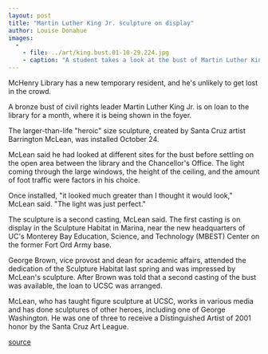 ```yaml
---
layout: post
title: "Martin Luther King Jr. sculpture on display"
author: Louise Donahue
images:
  -
    - file: ../art/king.bust.01-10-29.224.jpg
    - caption: "A student takes a look at the bust of Martin Luther King Jr. in McHenry Library. Photo: Don Harris"
---
```


McHenry Library has a new temporary resident, and he's unlikely to get lost in the crowd.

A bronze bust of civil rights leader Martin Luther King Jr. is on loan to the library for a month, where it is being shown in the foyer.   
  
The larger-than-life "heroic" size sculpture, created by Santa Cruz artist Barrington McLean, was installed October 24.  
  
McLean said he had looked at different sites for the bust before settling on the open area between the library and the Chancellor's Office. The light coming through the large windows, the height of the ceiling, and the amount of foot traffic were factors in his choice.  
  
Once installed, "it looked much greater than I thought it would look," McLean said. "The light was just perfect."  
  
The sculpture is a second casting, McLean said. The first casting is on display in the Sculpture Habitat in Marina, near the new headquarters of UC's Monterey Bay Education, Science, and Technology (MBEST) Center on the former Fort Ord Army base.  
  
George Brown, vice provost and dean for academic affairs, attended the dedication of the Sculpture Habitat last spring and was impressed by McLean's sculpture. After Brown was told that a second casting of the bust was available, the loan to UCSC was arranged.  
  
McLean, who has taught figure sculpture at UCSC, works in various media and has done sculptures of other heroes, including one of George Washington. He was one of three to receive a Distinguished Artist of 2001 honor by the Santa Cruz Art League.  
  
  

[source](http://www1.ucsc.edu/currents/01-02/10-29/sculpture.html "Permalink to sculpture")
